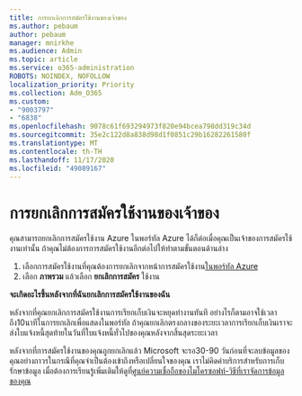 ```yaml
---
title: การยกเลิกการสมัครใช้งานของเจ้าของ
ms.author: pebaum
author: pebaum
manager: mnirkhe
ms.audience: Admin
ms.topic: article
ms.service: o365-administration
ROBOTS: NOINDEX, NOFOLLOW
localization_priority: Priority
ms.collection: Adm_O365
ms.custom:
- "9003797"
- "6838"
ms.openlocfilehash: 9078c61f693294973f820e94bcea798dd319c34d
ms.sourcegitcommit: 35e2c122d8a838d98d1f0851c29b16282261580f
ms.translationtype: MT
ms.contentlocale: th-TH
ms.lasthandoff: 11/17/2020
ms.locfileid: "49089167"
---
```

# <a name="cancellation-of-a-subscription-by-owner"></a>การยกเลิกการสมัครใช้งานของเจ้าของ

คุณสามารถยกเลิกการสมัครใช้งาน Azure ในพอร์ทัล Azure ได้ก็ต่อเมื่อคุณเป็นเจ้าของการสมัครใช้งานเท่านั้น ถ้าคุณไม่ต้องการการสมัครใช้งานอีกต่อไปให้ทำตามขั้นตอนด้านล่าง

1. เลือกการสมัครใช้งานที่คุณต้องการยกเลิกจากหน้าการสมัครใช้งาน[ในพอร์ทัล Azure](https://ms.portal.azure.com/#blade/Microsoft_Azure_Billing/SubscriptionsBlade)
2. เลือก **ภาพรวม** แล้วเลือก **ยกเลิกการสมัคร** ใช้งาน

**จะเกิดอะไรขึ้นหลังจากที่ฉันยกเลิกการสมัครใช้งานของฉัน**

หลังจากที่คุณยกเลิกการสมัครใช้งานการเรียกเก็บเงินจะหยุดทำงานทันที อย่างไรก็ตามอาจใช้เวลาถึง10นาทีในการยกเลิกเพื่อแสดงในพอร์ทัล ถ้าคุณยกเลิกตรงกลางของระยะเวลาการเรียกเก็บเงินเราจะส่งใบแจ้งหนี้สุดท้ายในวันที่ใบแจ้งหนี้ทั่วไปของคุณหลังจากสิ้นสุดระยะเวลา

หลังจากที่การสมัครใช้งานของคุณถูกยกเลิกแล้ว Microsoft จะรอ30-90 วันก่อนที่จะลบข้อมูลของคุณอย่างถาวรในกรณีที่คุณจำเป็นต้องเข้าถึงหรือเปลี่ยนใจของคุณ เราไม่คิดค่าบริการสำหรับการเก็บรักษาข้อมูล เมื่อต้องการเรียนรู้เพิ่มเติมให้ดูที่[ศูนย์ความเชื่อถือของไมโครซอฟท์-วิธีที่เราจัดการข้อมูลของคุณ](https://www.microsoft.com/trust-center/privacy/data-management#leave)


